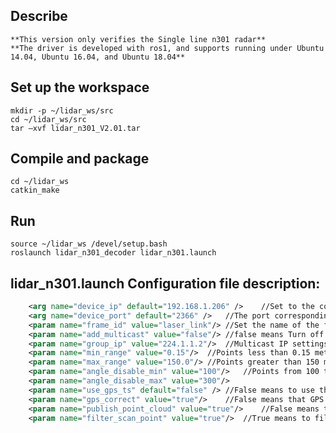 ## Describe
	**This version only verifies the Single line n301 radar**
	**The driver is developed with ros1, and supports running under Ubuntu 14.04, Ubuntu 16.04, and Ubuntu 18.04**

## Set up the workspace
```
mkdir -p ~/lidar_ws/src
cd ~/lidar_ws/src
tar –xvf lidar_n301_V2.01.tar
```

## Compile and package
```
cd ~/lidar_ws
catkin_make
```

## Run
```
source ~/lidar_ws /devel/setup.bash
roslaunch lidar_n301_decoder lidar_n301.launch
```



## lidar_n301.launch Configuration file description: 
~~~xml
	<arg name="device_ip" default="192.168.1.206" />	//Set to the corresponding IP of radar
	<arg name="device_port" default="2366" />	//The port corresponding to the data packet
	<param name="frame_id" value="laser_link"/>	//Set the name of the fixed frame in rviz
	<param name="add_multicast" value="false"/>	//false means Turn off multicast
	<param name="group_ip" value="224.1.1.2"/>	//Multicast IP settings
	<param name="min_range" value="0.15"/>	//Points less than 0.15 meters are not displayed
	<param name="max_range" value="150.0"/>	//Points greater than 150 meters are not displayed
	<param name="angle_disable_min" value="100"/>	//Points from 100 to 300 degrees are not displayed
	<param name="angle_disable_max" value="300"/>
	<param name="use_gps_ts" default="false" />	//False means to use the local time of the computer, and true means to use the GPS time
	<param name="gps_correct" value="true"/>	//False means that GPS time correction is not turned on, and true means that GPS time correction is turned on
    <param name="publish_point_cloud" value="true"/>	//False means that pointcloud point cloud is not displayed, and true means that pointcloud point cloud is displayed
    <param name="filter_scan_point" value="true"/>	//True means to filter a circle of redundant points, false means not to filter
~~~







